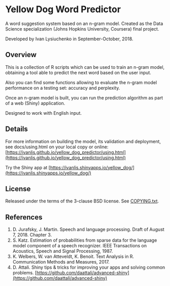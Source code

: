 # Yellow Dog Word Predictor

A word suggestion system based on an n-gram model. Created as the Data Science 
specialization (Johns Hopkins University, Coursera) final project.

Developed by Ivan Lysiuchenko in September-October, 2018.

## Overview

This is a collection of R scripts which can be used to train an n-gram model,
obtaining a tool able to predict the next word based on the user input.

Also you can find some functions allowing to evaluate the n-gram model 
performance on a testing set: accuracy and perplexity.

Once an n-gram model is built, you can run the prediction algorithm as part
of a web (Shiny) application.

Designed to work with English input.

## Details

For more information on building the model, its validation and deployment,
see docs/using.html on your local copy or online:
[https://ivanlis.github.io/yellow_dog_predictor/using.html](https://ivanlis.github.io/yellow_dog_predictor/using.html)

Try the Shiny app at [https://ivanlis.shinyapps.io/yellow_dog/](https://ivanlis.shinyapps.io/yellow_dog/)

## License

Released under the terms of the 3-clause BSD license. See [COPYING.txt](COPYING.txt).

## References

1. D. Jurafsky, J. Martin. Speech and language processing. Draft of August 7, 2018. Chapter 3.
2. S. Katz. Estimation of probabilities from sparse data for the language model component of
a speech recognizer. IEEE Transactions on Acoustics, Speech and Signal Processing, 1987. 
3. K. Welbers, W. van Atteveldt, K. Benoit. Text Analysis in R. Communication Methods and
Measures, 2017.
4. D. Attali. Shiny tips & tricks for improving your apps and solving common problems.
[https://github.com/daattali/advanced-shiny](https://github.com/daattali/advanced-shiny) 
